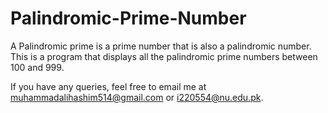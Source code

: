 # Palindromic-Prime-Number
A Palindromic prime is a prime number that is also a palindromic number. This is a  program that displays all the palindromic prime numbers between 100 and 999.

If you have any queries, feel free to email me at [muhammadalihashim514@gmail.com](mailto:muhammadalihashim514@gmail.com) or [i220554@nu.edu.pk](mailto:i220554@nu.edu.pk).
